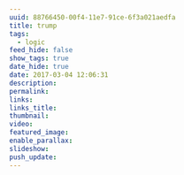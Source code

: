 ```yaml
---
uuid: 88766450-00f4-11e7-91ce-6f3a021aedfa
title: trump
tags:
  - logic
feed_hide: false
show_tags: true
date_hide: true
date: 2017-03-04 12:06:31
description:
permalink:
links:
links_title:
thumbnail:
video:
featured_image:
enable_parallax:
slideshow:
push_update:
---
```

